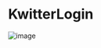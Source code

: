 # KwitterLogin
![image](https://user-images.githubusercontent.com/33202163/112744839-24d4ba00-8fac-11eb-96c3-85c67cce48c7.png)



